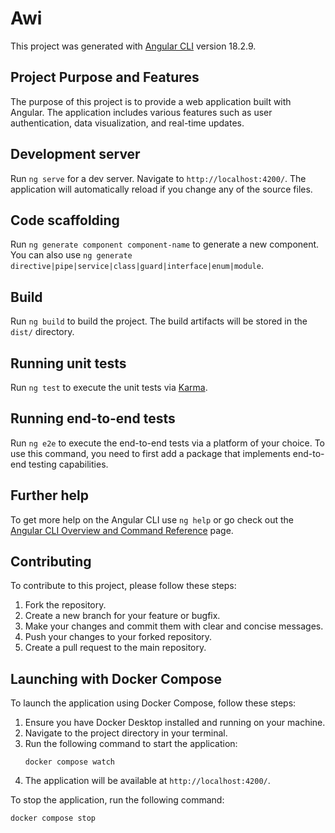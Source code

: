 # Awi

This project was generated with [Angular CLI](https://github.com/angular/angular-cli) version 18.2.9.

## Project Purpose and Features

The purpose of this project is to provide a web application built with Angular. The application includes various features such as user authentication, data visualization, and real-time updates.

## Development server

Run `ng serve` for a dev server. Navigate to `http://localhost:4200/`. The application will automatically reload if you change any of the source files.

## Code scaffolding

Run `ng generate component component-name` to generate a new component. You can also use `ng generate directive|pipe|service|class|guard|interface|enum|module`.

## Build

Run `ng build` to build the project. The build artifacts will be stored in the `dist/` directory.

## Running unit tests

Run `ng test` to execute the unit tests via [Karma](https://karma-runner.github.io).

## Running end-to-end tests

Run `ng e2e` to execute the end-to-end tests via a platform of your choice. To use this command, you need to first add a package that implements end-to-end testing capabilities.

## Further help

To get more help on the Angular CLI use `ng help` or go check out the [Angular CLI Overview and Command Reference](https://angular.dev/tools/cli) page.

## Contributing

To contribute to this project, please follow these steps:
1. Fork the repository.
2. Create a new branch for your feature or bugfix.
3. Make your changes and commit them with clear and concise messages.
4. Push your changes to your forked repository.
5. Create a pull request to the main repository.

## Launching with Docker Compose

To launch the application using Docker Compose, follow these steps:

1. Ensure you have Docker Desktop installed and running on your machine.
2. Navigate to the project directory in your terminal.
3. Run the following command to start the application:
   ```
   docker compose watch
   ```
4. The application will be available at `http://localhost:4200/`.

To stop the application, run the following command:
```
docker compose stop
```
